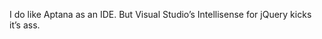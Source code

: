 <!--
id: 256720520
link: http://kevinisom.info/post/256720520/i-do-like-aptana-as-an-ide-but-visual-studios
slug: i-do-like-aptana-as-an-ide-but-visual-studios
date: Wed Nov 25 2009 21:26:13 GMT+1300 (NZDT)
raw: {"blog_name":"kevinisom","id":256720520,"post_url":"http://kevinisom.info/post/256720520/i-do-like-aptana-as-an-ide-but-visual-studios","slug":"i-do-like-aptana-as-an-ide-but-visual-studios","type":"text","date":"2009-11-25 08:26:13 GMT","timestamp":1259137573,"state":"published","format":"html","reblog_key":"VeCoii7C","tags":[],"short_url":"http://tmblr.co/Zw68YyFJJw8","highlighted":[],"feed_item":"http://twitter.com/kev_nz/statuses/6043270808","from_feed_id":"650289","note_count":0,"title":null,"body":"<p>I do like Aptana as an IDE. But Visual Studio&#8217;s Intellisense for jQuery kicks it&#8217;s ass.</p>"}
publish: 2009-11-025
tags: 
title: null
-->


I do like Aptana as an IDE. But Visual Studio’s Intellisense for jQuery
kicks it’s ass.


